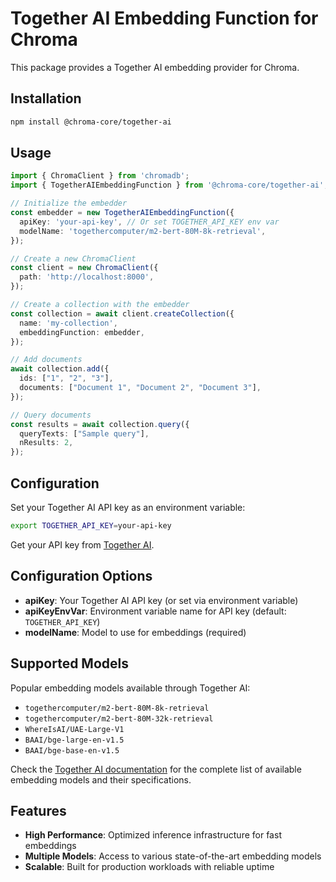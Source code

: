 # Together AI Embedding Function for Chroma

This package provides a Together AI embedding provider for Chroma.

## Installation

```bash
npm install @chroma-core/together-ai
```

## Usage

```typescript
import { ChromaClient } from 'chromadb';
import { TogetherAIEmbeddingFunction } from '@chroma-core/together-ai';

// Initialize the embedder
const embedder = new TogetherAIEmbeddingFunction({
  apiKey: 'your-api-key', // Or set TOGETHER_API_KEY env var
  modelName: 'togethercomputer/m2-bert-80M-8k-retrieval',
});

// Create a new ChromaClient
const client = new ChromaClient({
  path: 'http://localhost:8000',
});

// Create a collection with the embedder
const collection = await client.createCollection({
  name: 'my-collection',
  embeddingFunction: embedder,
});

// Add documents
await collection.add({
  ids: ["1", "2", "3"],
  documents: ["Document 1", "Document 2", "Document 3"],
});

// Query documents
const results = await collection.query({
  queryTexts: ["Sample query"],
  nResults: 2,
});
```

## Configuration

Set your Together AI API key as an environment variable:

```bash
export TOGETHER_API_KEY=your-api-key
```

Get your API key from [Together AI](https://together.ai/).

## Configuration Options

- **apiKey**: Your Together AI API key (or set via environment variable)
- **apiKeyEnvVar**: Environment variable name for API key (default: `TOGETHER_API_KEY`)
- **modelName**: Model to use for embeddings (required)

## Supported Models

Popular embedding models available through Together AI:

- `togethercomputer/m2-bert-80M-8k-retrieval`
- `togethercomputer/m2-bert-80M-32k-retrieval`
- `WhereIsAI/UAE-Large-V1`
- `BAAI/bge-large-en-v1.5`
- `BAAI/bge-base-en-v1.5`

Check the [Together AI documentation](https://docs.together.ai/docs/embedding-models) for the complete list of available embedding models and their specifications.

## Features

- **High Performance**: Optimized inference infrastructure for fast embeddings
- **Multiple Models**: Access to various state-of-the-art embedding models
- **Scalable**: Built for production workloads with reliable uptime
